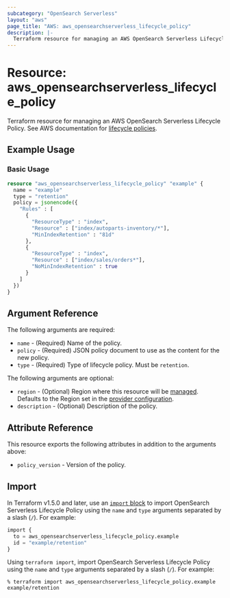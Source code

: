 ```yaml
---
subcategory: "OpenSearch Serverless"
layout: "aws"
page_title: "AWS: aws_opensearchserverless_lifecycle_policy"
description: |-
  Terraform resource for managing an AWS OpenSearch Serverless Lifecycle Policy.
---
```


# Resource: aws_opensearchserverless_lifecycle_policy

Terraform resource for managing an AWS OpenSearch Serverless Lifecycle Policy. See AWS documentation for [lifecycle policies](https://docs.aws.amazon.com/opensearch-service/latest/developerguide/serverless-lifecycle.html).

## Example Usage

### Basic Usage

```terraform
resource "aws_opensearchserverless_lifecycle_policy" "example" {
  name = "example"
  type = "retention"
  policy = jsonencode({
    "Rules" : [
      {
        "ResourceType" : "index",
        "Resource" : ["index/autoparts-inventory/*"],
        "MinIndexRetention" : "81d"
      },
      {
        "ResourceType" : "index",
        "Resource" : ["index/sales/orders*"],
        "NoMinIndexRetention" : true
      }
    ]
  })
}
```

## Argument Reference

The following arguments are required:

* `name` - (Required) Name of the policy.
* `policy` - (Required) JSON policy document to use as the content for the new policy.
* `type` - (Required) Type of lifecycle policy. Must be `retention`.

The following arguments are optional:

* `region` - (Optional) Region where this resource will be [managed](https://docs.aws.amazon.com/general/latest/gr/rande.html#regional-endpoints). Defaults to the Region set in the [provider configuration](https://registry.terraform.io/providers/hashicorp/aws/latest/docs#aws-configuration-reference).
* `description` - (Optional) Description of the policy.

## Attribute Reference

This resource exports the following attributes in addition to the arguments above:

* `policy_version` - Version of the policy.

## Import

In Terraform v1.5.0 and later, use an [`import` block](https://developer.hashicorp.com/terraform/language/import) to import OpenSearch Serverless Lifecycle Policy using the `name` and `type` arguments separated by a slash (`/`). For example:

```terraform
import {
  to = aws_opensearchserverless_lifecycle_policy.example
  id = "example/retention"
}
```

Using `terraform import`, import OpenSearch Serverless Lifecycle Policy using the `name` and `type` arguments separated by a slash (`/`). For example:

```console
% terraform import aws_opensearchserverless_lifecycle_policy.example example/retention
```
